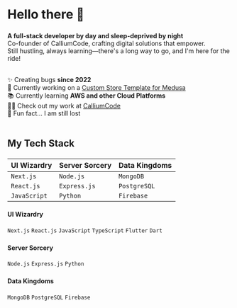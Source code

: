 <h1 align="left">Hello there 👋</h1>

###

**A full-stack developer by day and sleep-deprived by night** <br>
Co-founder of CalliumCode, crafting digital solutions that empower.<br>
Still hustling, always learning—there's a long way to go, and I'm here for the ride!<br><br>


✨ Creating bugs **since 2022**<br>
🔭 Currently working on a [Custom Store Template for Medusa](https://github.com/MobScythe/medusa-custom-storefront)<br>
📚 Currently learning **AWS and other Cloud Platforms**<br>
👨‍💻 Check out my work at [CalliumCode](https://calliumcode.com/)<br>
🎲 Fun fact... I am still lost<br><br>

###

<h2 align="left">My Tech Stack</h2>

###

| UI Wizardry | Server Sorcery | Data Kingdoms |
| --- | --- | --- |
| `Next.js` | `Node.js` | `MongoDB` |
| `React.js` | `Express.js` | `PostgreSQL` |
| `JavaScript` | `Python` | `Firebase` |

<h4 align="left">UI Wizardry</h4>

`Next.js` `React.js` `JavaScript` `TypeScript` `Flutter` `Dart`

###

<h4 align="left">Server Sorcery</h4>

`Node.js` `Express.js` `Python`

###

<h4 align="left">Data Kingdoms</h4>

`MongoDB` `PostgreSQL` `Firebase`

###
